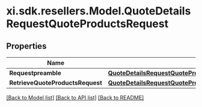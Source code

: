 # xi.sdk.resellers.Model.QuoteDetailsRequestQuoteProductsRequest

## Properties

Name | Type | Description | Notes
------------ | ------------- | ------------- | -------------
**Requestpreamble** | [**QuoteDetailsRequestQuoteProductsRequestRequestpreamble**](QuoteDetailsRequestQuoteProductsRequestRequestpreamble.md) |  | [optional] 
**RetrieveQuoteProductsRequest** | [**QuoteDetailsRequestQuoteProductsRequestRetrieveQuoteProductsRequest**](QuoteDetailsRequestQuoteProductsRequestRetrieveQuoteProductsRequest.md) |  | [optional] 

[[Back to Model list]](../README.md#documentation-for-models) [[Back to API list]](../README.md#documentation-for-api-endpoints) [[Back to README]](../README.md)

